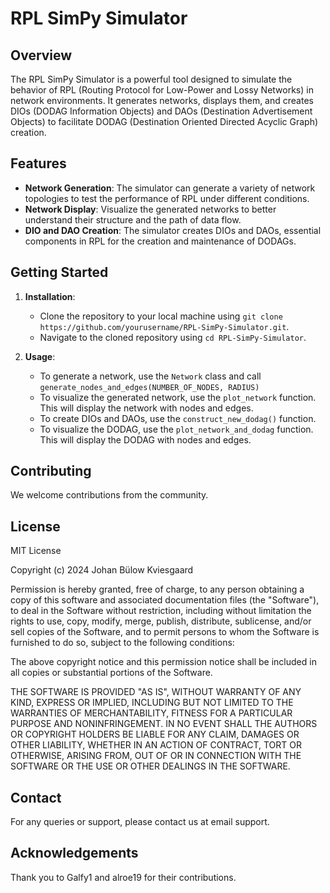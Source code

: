 # RPL SimPy Simulator

## Overview
The RPL SimPy Simulator is a powerful tool designed to simulate the behavior of RPL (Routing Protocol for Low-Power and Lossy Networks) in network environments. It generates networks, displays them, and creates DIOs (DODAG Information Objects) and DAOs (Destination Advertisement Objects) to facilitate DODAG (Destination Oriented Directed Acyclic Graph) creation.

## Features
- **Network Generation**: The simulator can generate a variety of network topologies to test the performance of RPL under different conditions.
- **Network Display**: Visualize the generated networks to better understand their structure and the path of data flow.
- **DIO and DAO Creation**: The simulator creates DIOs and DAOs, essential components in RPL for the creation and maintenance of DODAGs.

## Getting Started

1. **Installation**: 
   - Clone the repository to your local machine using `git clone https://github.com/yourusername/RPL-SimPy-Simulator.git`.
   - Navigate to the cloned repository using `cd RPL-SimPy-Simulator`.

2. **Usage**: 
   - To generate a network, use the `Network` class and call `generate_nodes_and_edges(NUMBER_OF_NODES, RADIUS)`
   - To visualize the generated network, use the `plot_network` function. This will display the network with nodes and edges.
   - To create DIOs and DAOs, use the `construct_new_dodag()` function.
   - To visualize the DODAG, use the `plot_network_and_dodag` function. This will display the DODAG with nodes and edges.


## Contributing
We welcome contributions from the community.

## License
MIT License

Copyright (c) 2024 Johan Bülow Kviesgaard

Permission is hereby granted, free of charge, to any person obtaining a copy
of this software and associated documentation files (the "Software"), to deal
in the Software without restriction, including without limitation the rights
to use, copy, modify, merge, publish, distribute, sublicense, and/or sell
copies of the Software, and to permit persons to whom the Software is
furnished to do so, subject to the following conditions:

The above copyright notice and this permission notice shall be included in all
copies or substantial portions of the Software.

THE SOFTWARE IS PROVIDED "AS IS", WITHOUT WARRANTY OF ANY KIND, EXPRESS OR
IMPLIED, INCLUDING BUT NOT LIMITED TO THE WARRANTIES OF MERCHANTABILITY,
FITNESS FOR A PARTICULAR PURPOSE AND NONINFRINGEMENT. IN NO EVENT SHALL THE
AUTHORS OR COPYRIGHT HOLDERS BE LIABLE FOR ANY CLAIM, DAMAGES OR OTHER
LIABILITY, WHETHER IN AN ACTION OF CONTRACT, TORT OR OTHERWISE, ARISING FROM,
OUT OF OR IN CONNECTION WITH THE SOFTWARE OR THE USE OR OTHER DEALINGS IN THE
SOFTWARE.


## Contact
For any queries or support, please contact us at email support.

## Acknowledgements
Thank you to Galfy1 and alroe19 for their contributions. 
